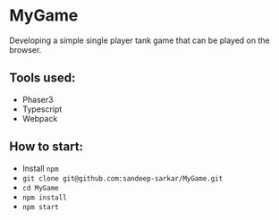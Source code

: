 # MyGame
Developing a simple single player tank game that can be played on the browser.

Tools used:
-----------

- Phaser3
- Typescript
- Webpack

How to start:
--------------
- Install `npm`
- `git clone git@github.com:sandeep-sarkar/MyGame.git`
- `cd MyGame`
- `npm install`
- `npm start`
